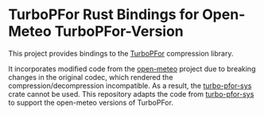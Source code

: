 # TurboPFor Rust Bindings for Open-Meteo TurboPFor-Version

This project provides bindings to the [TurboPFor](https://github.com/powturbo/TurboPFor-Integer-Compression) compression library.

It incorporates modified code from the [open-meteo](https://github.com/open-meteo/open-meteo)
project due to breaking changes in the original codec, which rendered the compression/decompression
incompatible. As a result, the [turbo-pfor-sys](https://github.com/mwlon/turbo-pfor-sys) crate
cannot be used. This repository adapts the code from [turbo-pfor-sys](https://github.com/mwlon/turbo-pfor-sys)
to support the open-meteo versions of TurboPFor.

